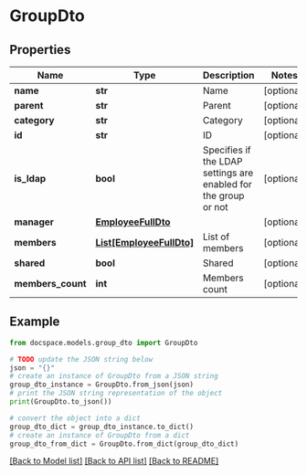 # GroupDto


## Properties

Name | Type | Description | Notes
------------ | ------------- | ------------- | -------------
**name** | **str** | Name | [optional] 
**parent** | **str** | Parent | [optional] 
**category** | **str** | Category | [optional] 
**id** | **str** | ID | [optional] 
**is_ldap** | **bool** | Specifies if the LDAP settings are enabled for the group or not | [optional] 
**manager** | [**EmployeeFullDto**](EmployeeFullDto.md) |  | [optional] 
**members** | [**List[EmployeeFullDto]**](EmployeeFullDto.md) | List of members | [optional] 
**shared** | **bool** | Shared | [optional] 
**members_count** | **int** | Members count | [optional] 

## Example

```python
from docspace.models.group_dto import GroupDto

# TODO update the JSON string below
json = "{}"
# create an instance of GroupDto from a JSON string
group_dto_instance = GroupDto.from_json(json)
# print the JSON string representation of the object
print(GroupDto.to_json())

# convert the object into a dict
group_dto_dict = group_dto_instance.to_dict()
# create an instance of GroupDto from a dict
group_dto_from_dict = GroupDto.from_dict(group_dto_dict)
```
[[Back to Model list]](../README.md#documentation-for-models) [[Back to API list]](../README.md#documentation-for-api-endpoints) [[Back to README]](../README.md)


